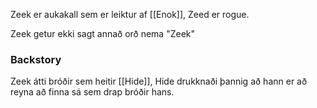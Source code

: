 Zeek er aukakall sem er leiktur af [[Enok]], Zeed er rogue.

Zeek getur ekki sagt annað orð nema "Zeek"
### Backstory
Zeek átti bróðir sem heitir [[Hide]], Hide drukknaði þannig að hann er að reyna að finna sá sem drap bróðir hans.